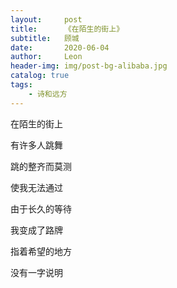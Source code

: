 ```yaml
---
layout:     post
title:      《在陌生的街上》
subtitle:   顾城
date:       2020-06-04
author:     Leon
header-img: img/post-bg-alibaba.jpg
catalog: true
tags:
    - 诗和远方
---
```



在陌生的街上

有许多人跳舞

跳的整齐而莫测

使我无法通过



由于长久的等待

我变成了路牌

指着希望的地方

没有一字说明

